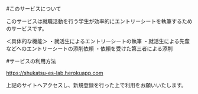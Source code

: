 #このサービスについて

このサービスは就職活動を行う学生が効率的にエントリーシートを執筆するためのサービスです。

＜具体的な機能＞
・就活生によるエントリーシートの執筆
・就活生による先輩などへのエントリーシートの添削依頼
・依頼を受けた第三者による添削

#サービスの利用方法

https://shukatsu-es-lab.herokuapp.com

上記のサイトへアクセスし、新規登録を行った上で利用をお願いいたします。
